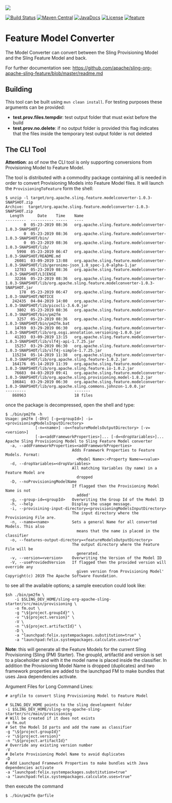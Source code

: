 [<img src="http://sling.apache.org/res/logos/sling.png"/>](http://sling.apache.org)

 [![Build Status](https://builds.apache.org/buildStatus/icon?job=sling-org-apache-sling-feature-modelconverter-1.8)](https://builds.apache.org/view/S-Z/view/Sling/job/sling-org-apache-sling-feature-modelconverter-1.8) [![Maven Central](https://maven-badges.herokuapp.com/maven-central/org.apache.sling/org.apache.sling.feature.modelconverter/badge.svg)](http://search.maven.org/#search%7Cga%7C1%7Cg%3A%22org.apache.sling%22%20a%3A%22org.apache.sling.feature.modelconverter%22) [![JavaDocs](https://www.javadoc.io/badge/org.apache.sling/org.apache.sling.feature.modelconverter.svg)](https://www.javadoc.io/doc/org.apache.sling/org.apache.sling.feature.modelconverter) [![License](https://img.shields.io/badge/License-Apache%202.0-blue.svg)](https://www.apache.org/licenses/LICENSE-2.0) [![feature](https://sling.apache.org/badges/group-feature.svg)](https://github.com/apache/sling-aggregator/blob/master/docs/groups/feature.md)

# Feature Model Converter

The Model Converter can convert between the Sling Provisioning Model and the Sling Feature Model and back.

For further documentation see: https://github.com/apache/sling-org-apache-sling-feature/blob/master/readme.md

## Building

This tool can be built using `mvn clean install`. For testing purposes these
arguments can be provided:
* **test.prov.files.tempdir**: test output folder that must exist before the build
* **test.prov.no.delete**: if no output folder is provided this flag indicates
that the files inside the temporary test output folder is not deleted

## The CLI Tool

**Attention**: as of now the CLI tool is only supporting conversions from
Provisioning Model to Feature Model.

The tool is distributed with a commodity package containing all is needed
in order to convert Provisioning Models into Feature Model files. It will
launch the `ProvisioningToFeature` form the shell:

```
$ unzip -l target/org.apache.sling.feature.modelconverter-1.0.3-SNAPSHOT.zip 
Archive:  target/org.apache.sling.feature.modelconverter-1.0.3-SNAPSHOT.zip
  Length      Date    Time    Name
---------  ---------- -----   ----
        0  05-23-2019 08:36   org.apache.sling.feature.modelconverter-1.0.3-SNAPSHOT/
        0  05-23-2019 08:36   org.apache.sling.feature.modelconverter-1.0.3-SNAPSHOT/bin/
        0  05-23-2019 08:36   org.apache.sling.feature.modelconverter-1.0.3-SNAPSHOT/lib/
     5998  05-23-2019 06:47   org.apache.sling.feature.modelconverter-1.0.3-SNAPSHOT/README.md
    26081  03-09-2019 13:08   org.apache.sling.feature.modelconverter-1.0.3-SNAPSHOT/lib/geronimo-json_1.0_spec-1.0-alpha-1.jar
    12783  05-23-2019 08:36   org.apache.sling.feature.modelconverter-1.0.3-SNAPSHOT/LICENSE
    32266  05-23-2019 08:36   org.apache.sling.feature.modelconverter-1.0.3-SNAPSHOT/lib/org.apache.sling.feature.modelconverter-1.0.3-SNAPSHOT.jar
      178  05-23-2019 06:47   org.apache.sling.feature.modelconverter-1.0.3-SNAPSHOT/NOTICE
   242435  04-04-2019 14:00   org.apache.sling.feature.modelconverter-1.0.3-SNAPSHOT/lib/picocli-3.6.0.jar
     3802  05-23-2019 08:36   org.apache.sling.feature.modelconverter-1.0.3-SNAPSHOT/bin/pm2fm
     3257  05-23-2019 08:36   org.apache.sling.feature.modelconverter-1.0.3-SNAPSHOT/bin/pm2fm.bat
    14769  03-29-2019 06:30   org.apache.sling.feature.modelconverter-1.0.3-SNAPSHOT/lib/org.osgi.annotation.versioning-1.0.0.jar
    41203  03-09-2019 13:15   org.apache.sling.feature.modelconverter-1.0.3-SNAPSHOT/lib/slf4j-api-1.7.25.jar
    15257  03-29-2019 06:30   org.apache.sling.feature.modelconverter-1.0.3-SNAPSHOT/lib/slf4j-simple-1.7.25.jar
   115234  05-14-2019 11:38   org.apache.sling.feature.modelconverter-1.0.3-SNAPSHOT/lib/org.apache.sling.feature-1.0.2.jar
   164176  05-14-2019 11:39   org.apache.sling.feature.modelconverter-1.0.3-SNAPSHOT/lib/org.apache.sling.feature.io-1.0.2.jar
    76683  04-03-2019 09:41   org.apache.sling.feature.modelconverter-1.0.3-SNAPSHOT/lib/org.apache.sling.provisioning.model-1.8.2.jar
   106841  03-29-2019 06:30   org.apache.sling.feature.modelconverter-1.0.3-SNAPSHOT/lib/org.apache.sling.commons.johnzon-1.0.0.jar
---------                     -------
   860963                     18 files
```

once the package is decompressed, open the shell and type:

```
$ ./bin/pm2fm -h
Usage: pm2fm [-DhV] [-g=<groupId>] -i=<provisioningModelsInputDirectory>
             [-n=<name>] -o=<featureModelsOutputDirectory> [-v=<version>]
             [-a=<addFrameworkProperties>]... [-d=<dropVariables>]...
Apache Sling Provisioning Model to Sling Feature Model converter
  -a, --addFrameworkProperties=<addFrameworkProperties>
                             Adds Framework Properties to Feature Models. Format:
                               <Model Name>:<Property Name>=<value>
  -d, --dropVariables=<dropVariables>
                             All matching Variables (by name) in a Feature Model are
                               dropped
  -D, --noProvisioningModelName
                             If flagged then the Provisioning Model Name is not
                               added'
  -g, --group-id=<groupId>   Overwriting the Group Id of the Model ID
  -h, --help                 Display the usage message.
  -i, --provisining-input-directory=<provisioningModelsInputDirectory>
                             The input directory where the Provisioning File are.
  -n, --name=<name>          Sets a general Name for all converted Models. This also
                               means that the name is placed in the classifier
  -o, --features-output-directory=<featureModelsOutputDirectory>
                             The output directory where the Feature File will be
                               generated.
  -v, --version=<version>    Overwriting the Version of the Model ID
  -V, --useProvidedVersion   If flagged then the provided version will override any
                               given version from Provisioning Model'
Copyright(c) 2019 The Apache Software Foundation.
```

to see all the available options; a sample execution could look like:

```
$sh ./bin/pm2fm \
    -i $SLING_DEV_HOME/sling-org-apache-sling-starter/src/main/provisioning \
    -o fm.out \
    -g "\${project.groupId}" \
    -v "\${project.version}" \
    -V \
    -n "\${project.artifactId}" \
    -D \
    -a "launchpad:felix.systempackages.substitution=true" \
    -a "launchpad:felix.systempackages.calculate.uses=true"
```

**Note**: this will generate all the Feature Models for the current Sling
Provisioning (Sling (PM) Starter). The groupId, artifactId and version is
set to a placeholder and with it the model name is placed inside the classifier.
In addition the Provisioning Model Name is dropped (duplicates) and two
framework properties are added to the launchpad FM to make bundles that uses
Java dependencies activate.

Argument Files for Long Command Lines:

```
# argfile to convert Sling Provisioning Model to Feature Model

# SLING_DEV_HOME points to the sling development folder
-i $SLING_DEV_HOME/sling-org-apache-sling-starter/src/main/provisioning
# Will be created if it does not exists
-o fm.out
# Set the Model Id parts and add the name as classifier 
-g "\${project.groupId}"
-v "\${project.version}"
-n "\${project.artifactId}"
# Override any existing version number
-V
# Delete Provisioning Model Name to avoid duplicates
-D
# Add Launchpad Framework Properties to make bundles with Java dependencies activate
-a "launchpad:felix.systempackages.substitution=true"
-a "launchpad:felix.systempackages.calculate.uses=true"
```

then execute the command

```
$ ./bin/pm2fm @arfile
````
